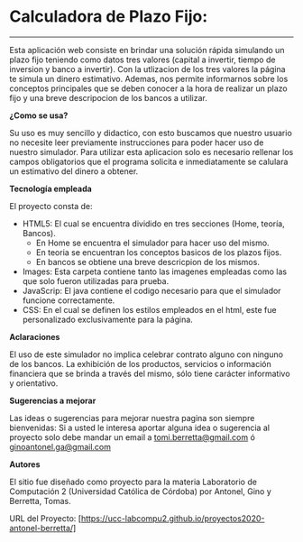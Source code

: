 # Calculadora de Plazo Fijo:
***
Esta aplicación web consiste en brindar una solución rápida simulando un plazo fijo teniendo como datos tres valores (capital a invertir, tiempo de inversion y banco a invertir). Con la utlizacion de los tres valores la página te simula un dinero estimativo.
Ademas, nos permite informarnos sobre los conceptos principales que se deben conocer a la hora de realizar un plazo fijo y una breve descripocion de los bancos a utilizar.

**¿Como se usa?**

Su uso es muy sencillo y didactico, con esto buscamos que nuestro usuario no necesite leer previamente instrucciones para poder hacer uso de nuestro simulador.
Para utilizar esta aplicacion solo es necesario rellenar los campos obligatorios que el programa solicita e inmediatamente se calulara un estimativo del dinero a obtener.

**Tecnología empleada**

El proyecto consta de:
- HTML5: El cual se encuentra dividido en tres secciones (Home, teoría, Bancos).
    -  En Home se encuentra el simulador para hacer uso del mismo.
    - En teoria se encuentran los conceptos basicos de los plazos fijos.
    - En bancos se obtiene una breve descricpion de los mismos.
- Images: Esta carpeta contiene tanto las imagenes empleadas como las que solo fueron utilizadas para prueba.
- JavaScrip: El java contiene el codigo necesario para que el simulador funcione correctamente.
- CSS: En el cual se definen los estilos empleados en el html, este fue personalizado exclusivamente para la página.

**Aclaraciones**

El uso de este simulador no implica celebrar contrato alguno con ninguno de los bancos. La exhibición de los productos, servicios o información financiera que se brinda a través del mismo, sólo tiene carácter informativo y orientativo.

**Sugerencias a mejorar**

Las ideas o sugerencias para mejorar nuestra pagina son siempre bienvenidas: Si a usted le interesa aportar alguna idea o sugerencia al proyecto solo debe mandar un email a tomi.berretta@gmail.com ó ginoantonel.ga@gmail.com

**Autores**

El sitio fue diseñado como proyecto para la materia Laboratorio de Computación 2 (Universidad Católica de Córdoba) por Antonel, Gino y Berretta, Tomas.

URL del Proyecto: [https://ucc-labcompu2.github.io/proyectos2020-antonel-berretta/]
